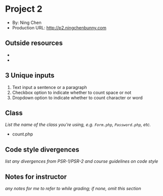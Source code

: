 # Project 2
+ By: Ning Chen
+ Production URL: <http://p2.ningchenbunny.com>

## Outside resources
+ 
+ 

## 3 Unique inputs
1. Text input a sentence or a paragraph
1. Checkbox option to indicate whether to count space or not
1. Dropdown option to indicate whether to count character or word

## Class
*List the name of the class you're using, e.g. `Form.php`, `Password.php`, etc.*
+ count.php

## Code style divergences
*list any divergences from PSR-1/PSR-2 and course guidelines on code style*

## Notes for instructor
*any notes for me to refer to while grading; if none, omit this section*

